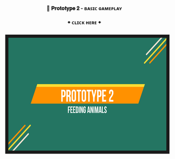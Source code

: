 <h3 align="center"> 🚗 𝐏𝐫𝐨𝐭𝐨𝐭𝐲𝐩𝐞 𝟐 - ʙᴀꜱɪᴄ ɢᴀᴍᴇᴘʟᴀʏ </h3> 
<h3 align="center"> 🠻 ᴄʟɪᴄᴋ ʜᴇʀᴇ 🠻 </h3> 
<h3 align="center"><a href="https://youtu.be/rKkEzIUgA70" target="_blank"><img src="imge.png" 
alt="ytube" width="600" height="360" border="10" /></a>
</h3> 
